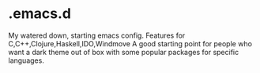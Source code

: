 # .emacs.d
My watered down, starting emacs config. Features for C,C++,Clojure,Haskell,IDO,Windmove
A good starting point for people who want a dark theme out of box with some popular packages for specific languages.
